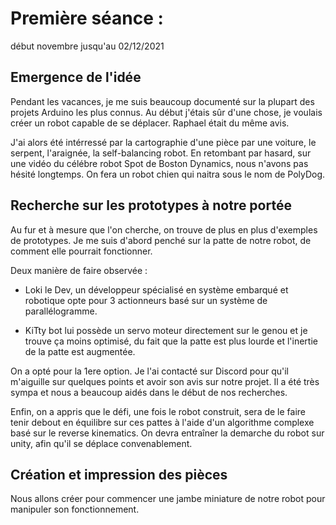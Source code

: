 # Première séance : 

début novembre jusqu'au 02/12/2021 

## Emergence de l'idée

Pendant les vacances, je me suis beaucoup documenté sur la plupart des projets Arduino les plus connus. Au début j'étais sûr d'une chose, je voulais créer un robot capable de se déplacer. Raphael était du même avis. 

J'ai alors été intérressé par la cartographie d'une pièce par une voiture, le serpent, l'araignée, la self-balancing robot. En retombant par hasard, sur une vidéo du célébre robot Spot de Boston Dynamics, nous n'avons pas hésité longtemps. On fera un robot chien qui naitra sous le nom de PolyDog.

## Recherche sur les prototypes à notre portée

Au fur et à mesure que l'on cherche, on trouve de plus en plus d'exemples de prototypes. Je me suis d'abord penché sur la patte de notre robot, de comment elle pourrait fonctionner.

Deux manière de faire observée :

- Loki le Dev, un développeur spécialisé en système embarqué et robotique opte pour 3 actionneurs basé sur un système de parallélogramme.

- KiTty bot lui possède un servo moteur directement sur le genou et je trouve ça moins optimisé, du fait que la patte est plus lourde et l'inertie de la patte est augmentée.

On a opté pour la 1ere option. Je l'ai contacté sur Discord pour qu'il m'aiguille sur quelques points et avoir son avis sur notre projet. Il a été très sympa et nous a beaucoup aidés dans le début de nos recherches.

Enfin, on a appris que le défi, une fois le robot construit, sera de le faire tenir debout en équilibre sur ces pattes à l'aide d'un algorithme complexe basé sur le reverse kinematics. On devra entraîner la demarche du robot sur unity, afin qu'il se déplace convenablement.

## Création et impression des pièces

Nous allons créer pour commencer une jambe miniature de notre robot pour manipuler son fonctionnement. 

